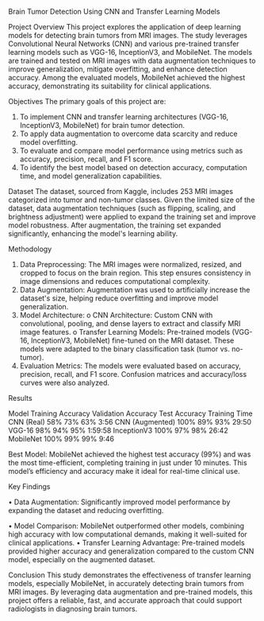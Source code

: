 Brain Tumor Detection Using CNN and Transfer Learning Models

Project Overview
This project explores the application of deep learning models for detecting brain tumors from MRI images. The study leverages Convolutional Neural Networks (CNN) and various pre-trained transfer learning models such as VGG-16, InceptionV3, and MobileNet. The models are trained and tested on MRI images with data augmentation techniques to improve generalization, mitigate overfitting, and enhance detection accuracy. Among the evaluated models, MobileNet achieved the highest accuracy, demonstrating its suitability for clinical applications.

Objectives
The primary goals of this project are:
1.	To implement CNN and transfer learning architectures (VGG-16, InceptionV3, MobileNet) for brain tumor detection.
2.	To apply data augmentation to overcome data scarcity and reduce model overfitting.
3.	To evaluate and compare model performance using metrics such as accuracy, precision, recall, and F1 score.
4.	To identify the best model based on detection accuracy, computation time, and model generalization capabilities.

Dataset
The dataset, sourced from Kaggle, includes 253 MRI images categorized into tumor and non-tumor classes. Given the limited size of the dataset, data augmentation techniques (such as flipping, scaling, and brightness adjustment) were applied to expand the training set and improve model robustness. After augmentation, the training set expanded significantly, enhancing the model's learning ability.

Methodology
1.	Data Preprocessing: The MRI images were normalized, resized, and cropped to focus on the brain region. This step ensures consistency in image dimensions and reduces computational complexity.
2.	Data Augmentation: Augmentation was used to artificially increase the dataset's size, helping reduce overfitting and improve model generalization.
3.	Model Architecture:
o	CNN Architecture: Custom CNN with convolutional, pooling, and dense layers to extract and classify MRI image features.
o	Transfer Learning Models: Pre-trained models (VGG-16, InceptionV3, MobileNet) fine-tuned on the MRI dataset. These models were adapted to the binary classification task (tumor vs. no-tumor).
4.	Evaluation Metrics: The models were evaluated based on accuracy, precision, recall, and F1 score. Confusion matrices and accuracy/loss curves were also analyzed.

Results

Model	Training Accuracy	Validation Accuracy	Test Accuracy	Training Time
  CNN (Real)	58%	73%	63%	3:56
  CNN (Augmented)	100%	89%	93%	29:50
  VGG-16	98%	94%	95%	1:59:58
  InceptionV3	100%	97%	98%	26:42
  MobileNet	100%	99%	99%	9:46

Best Model: MobileNet achieved the highest test accuracy (99%) and was the most time-efficient, completing training in just under 10 minutes. This model’s efficiency and accuracy make it ideal for real-time clinical use.

Key Findings

•	Data Augmentation: Significantly improved model performance by expanding the dataset and reducing overfitting.

•	Model Comparison: MobileNet outperformed other models, combining high accuracy with low computational demands, making it well-suited for clinical applications.
•	Transfer Learning Advantage: Pre-trained models provided higher accuracy and generalization compared to the custom CNN model, especially on the augmented dataset.

Conclusion
This study demonstrates the effectiveness of transfer learning models, especially MobileNet, in accurately detecting brain tumors from MRI images. By leveraging data augmentation and pre-trained models, this project offers a reliable, fast, and accurate approach that could support radiologists in diagnosing brain tumors.

